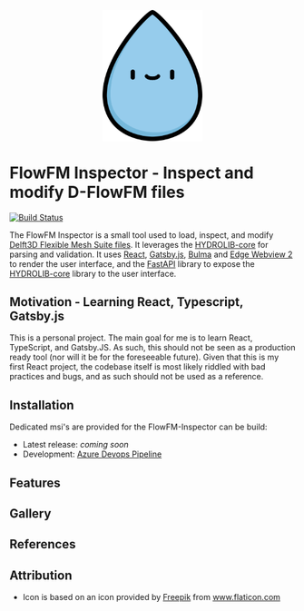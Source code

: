 <p align='center'><img align='center' src='https://github.com/BeardedPlatypus/media-storage/blob/main/FlowFM-Inspector/icon.png?raw=true' width='35%'></p>

# FlowFM Inspector - Inspect and modify D-FlowFM files
[![Build Status](https://dev.azure.com/mwtegelaers/FlowFM%20Inspector/_apis/build/status/BeardedPlatypus.FlowFM-Inspector?branchName=refs%2Fpull%2F9%2Fmerge)](https://dev.azure.com/mwtegelaers/FlowFM%20Inspector/_build/latest?definitionId=34&branchName=refs%2Fpull%2F9%2Fmerge)

The FlowFM Inspector is a small tool used to load, inspect, and modify
[Delft3D Flexible Mesh Suite files][D-FlowFM]. It leverages the [HYDROLIB-core][HYDROLIB]
for parsing and validation. It uses [React][React], [Gatsby.js][Gatsby], [Bulma][Bulma] 
and [Edge Webview 2][Webview2] to render the user interface, and the [FastAPI][FastAPI] library
to expose the [HYDROLIB-core][HYDROLIB] library to the user interface.

[D-FlowFM]: https://www.deltares.nl/en/software/delft3d-flexible-mesh-suite/
[HYDROLIB]: https://github.com/Deltares/HYDROLIB-core
[FastAPI]: https://fastapi.tiangolo.com/
[React]: https://reactjs.org/ 
[Gatsby]: https://www.gatsbyjs.com/
[Bulma]: https://bulma.io/
[Webview2]: https://docs.microsoft.com/en-us/microsoft-edge/webview2/

## Motivation - Learning React, Typescript, Gatsby.js

This is a personal project. The main goal for me is to learn React, TypeScript, and 
Gatsby.JS. As such, this should not be seen as a production ready tool (nor will it be
for the foreseeable future). Given that this is my first React project, the codebase 
itself is most likely riddled with bad practices and bugs, and as such should not be
used as a reference. 

## Installation

Dedicated msi's are provided for the FlowFM-Inspector can be build:

* Latest release: *coming soon*
* Development: [Azure Devops Pipeline][AzureDevOps]

[AzureDevOps]: https://dev.azure.com/mwtegelaers/FlowFM%20Inspector/_build?definitionId=34

## Features

## Gallery

## References

## Attribution

- Icon is based on an icon provided by <a href="https://www.freepik.com" title="Freepik">Freepik</a> from <a href="https://www.flaticon.com/" title="Flaticon">www.flaticon.com</a>
